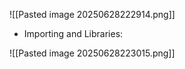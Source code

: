 ![[Pasted image 20250628222914.png]]

- Importing and Libraries:

![[Pasted image 20250628223015.png]]
